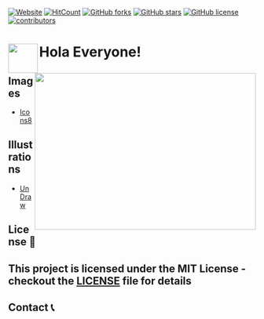 [![Website](https://img.shields.io/badge/Website-Up-brightgreen)](https://sonusourav.github.io/) 
[![HitCount](http://hits.dwyl.com/sonusourav/sonusouravgithubio.svg)](http://hits.dwyl.com/sonusourav/sonusouravgithubio)
[![GitHub forks](https://img.shields.io/github/forks/sonusourav/sonusourav.github.io?label=Forks)](https://github.com/sonusourav/sonusourav.github.io/network)                                                                                                                                           [![GitHub stars](https://img.shields.io/github/stars/sonusourav/sonusourav.github.io?label=Stars)](https://github.com/sonusourav/sonusourav.github.io/stargazers)                                                                                                                                                       [![GitHub license](https://img.shields.io/github/license/sonusourav/sonusourav.github.io?color=red)](https://github.com/sonusourav/sonusourav.github.io/blob/master/LICENSE)                                                                                                                                                        [![contributors](https://img.shields.io/badge/contributors-2-orange)](https://img.shields.io/badge/contributors-2-orange) 

# Hola Everyone!  <img src="https://user-images.githubusercontent.com/34706326/87240698-80b8dc00-c439-11ea-886c-747fb2f74952.gif" align = left width="60" height="60"> <img src="https://user-images.githubusercontent.com/34706326/87228193-1febbe00-c3bd-11ea-9e73-7b094fda02b2.png" align=right width="450" height="320">

## Images
- [Icons8](https://icons8.com/)

## Illustrations
- [UnDraw](https://undraw.co/illustrations)

## License 📄

This project is licensed under the MIT License - checkout the [LICENSE](./LICENSE) file for details
---

## Contact 📞 
